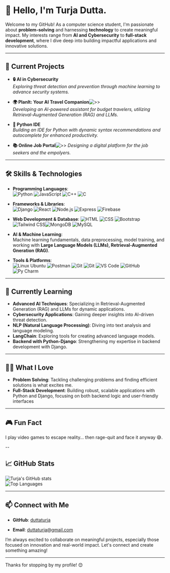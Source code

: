 # 👋 Hello, I'm Turja Dutta.

Welcome to my GitHub! As a computer science student, I'm passionate about **problem-solving** and harnessing **technology** to create meaningful impact. My interests range from **AI and Cybersecurity** to **full-stack development**, where I dive deep into building impactful applications and innovative solutions.

---

## 🌟 Current Projects

- **🔒 AI in Cybersecurity**  
   *Exploring threat detection and prevention through machine learning to advance security systems.*

- **🌍 PlanIt: Your AI Travel Companion**![>>](https://github.com/duttaturja/PlanIt-Your-AI-Powered-Travel-Companion)  
   *Developing an AI-powered assistant for budget travelers, utilizing Retrieval-Augmented Generation (RAG) and LLMs.*

<!-- - **📁 Virtual File System (VFS)**  
   *Creating a virtual file system simulation to deepen my understanding of OS fundamentals.*-->

- **🔧 Python IDE**  
   *Building an IDE for Python with dynamic syntax recommendations and autocomplete for enhanced productivity.*

- **📚 Online Job Portal**![>>](https://github.com/duttaturja/Onlinejobportal)
   *Designing a digital platform for the job seekers and the empolyers.*

---

## 🛠️ Skills & Technologies

- **Programming Languages**:  
  ![Python](https://img.shields.io/badge/-Python-3776AB?logo=python&logoColor=white) ![JavaScript](https://img.shields.io/badge/-JavaScript-F7DF1E?logo=javascript&logoColor=black) ![C++](https://img.shields.io/badge/C%2B%2B-00599C?style=for-the-badge&logo=c%2B%2B&logoColor=white) ![C](https://img.shields.io/badge/C-00599C?style=for-the-badge&logo=c&logoColor=white)

- **Frameworks & Libraries**:  
  ![Django](https://img.shields.io/badge/-Django-092E20?logo=django&logoColor=white) ![React](https://img.shields.io/badge/-React-61DAFB?logo=react&logoColor=black) ![Node.js](https://img.shields.io/badge/-Node.js-339933?logo=node.js&logoColor=white) ![Express](https://img.shields.io/badge/-Express-000000?logo=express&logoColor=white) ![Firebase](https://img.shields.io/badge/-Firebase-FFCA28?logo=firebase&logoColor=black)

- **Web Development & Database**:
 ![HTML](https://img.shields.io/badge/-HTML-E34F26?logo=html5&logoColor=white) ![CSS](https://img.shields.io/badge/-CSS-1572B6?logo=css3&logoColor=white)  ![Bootstrap](https://img.shields.io/badge/-Bootstrap-563D7C?logo=bootstrap&logoColor=white) ![Tailwind CSS](https://img.shields.io/badge/-Tailwind%20CSS-38B2AC?logo=tailwind-css&logoColor=white)![MongoDB](https://img.shields.io/badge/-MongoDB-47A248?logo=mongodb&logoColor=white) ![MySQL](https://img.shields.io/badge/MySQL-005C84?style=for-the-badge&logo=mysql&logoColor=white) 

- **AI & Machine Learning**:  
   Machine learning fundamentals, data preprocessing, model training, and working with **Large Language Models (LLMs), Retrieval-Augmented Gneration (RAG)**.

- **Tools & Platforms**:  
  ![Linux Ubuntu](https://img.shields.io/badge/-Ubuntu-E95420?logo=ubuntu&logoColor=white) ![Postman](https://img.shields.io/badge/-Postman-FF6C37?logo=postman&logoColor=white) ![Git](https://img.shields.io/badge/-Git-F05032?logo=git&logoColor=white) ![Git](https://img.shields.io/badge/-Git-F05032?logo=git&logoColor=white) ![VS Code](https://img.shields.io/badge/-VS%20Code-007ACC?logo=visual-studio-code&logoColor=white) ![GitHub](https://img.shields.io/badge/-GitHub-181717?logo=github&logoColor=white) ![Py Charm](https://img.shields.io/badge/PyCharm-000000.svg?&style=for-the-badge&logo=PyCharm&logoColor=white)

---

## 🌱 Currently Learning
- **Advanced AI Techniques**: Specializing in Retrieval-Augmented Generation (RAG) and LLMs for dynamic applications.
- **Cybersecurity Applications**: Gaining deeper insights into AI-driven threat detection.
- **NLP (Natural Language Processing)**: Diving into text analysis and language modeling.
- **LangChain**: Exploring tools for creating advanced language models.
- **Backend with Python-Django**: Strengthening my expertise in backend development with Django.

---

## 👨‍💻 What I Love
- **Problem Solving**: Tackling challenging problems and finding efficient solutions is what excites me.
- **Full-Stack Development**: Building robust, scalable applications with Python and Django, focusing on both backend logic and user-friendly interfaces

---

## 🎮 Fun Fact
I play video games to escape reality… then rage-quit and face it anyway 😅.

--

## 📈 GitHub Stats
![Turja's GitHub stats](https://github-readme-stats.vercel.app/api?username=duttaturja&show_icons=true&theme=radical)  
![Top Languages](https://github-readme-stats.vercel.app/api/top-langs/?username=duttaturja&layout=compact&theme=radical)

---

## 📫 Connect with Me

- **GitHub**: [duttaturja](https://github.com/duttaturja)
 <!-- - **LinkedIn**: [Your LinkedIn Profile](#)Replace with your LinkedIn profile link if available -->
- **Email**: [duttaturja@gmail.com](mailto:duttaturja@gmail.com) <!-- Replace with your email if comfortable -->

I’m always excited to collaborate on meaningful projects, especially those focused on innovation and real-world impact. Let's connect and create something amazing!

---

Thanks for stopping by my profile! 😊
